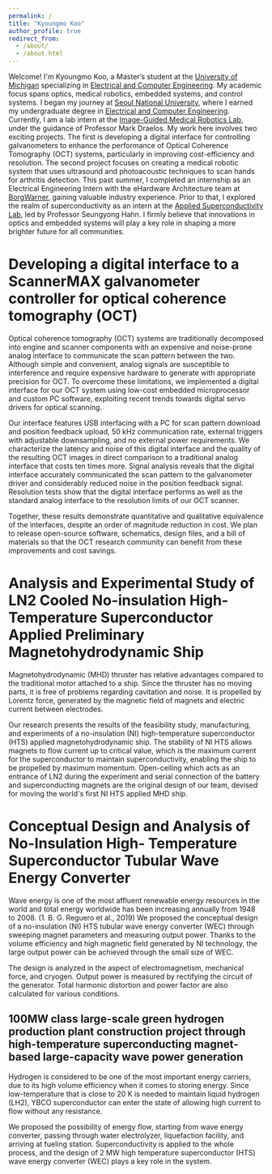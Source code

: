 ```yaml
---
permalink: /
title: "Kyoungmo Koo"
author_profile: true
redirect_from: 
  - /about/
  - /about.html
---
```


Welcome! I'm Kyoungmo Koo, a Master’s student at the [University of Michigan](https://umich.edu/) specializing in [Electrical and Computer Engineering](https://ece.engin.umich.edu/). My academic focus spans optics, medical robotics, embedded systems, and control systems. I began my journey at [Seoul National University](https://en.snu.ac.kr/index.html), where I earned my undergraduate degree in [Electrical and Computer Engineering](http://ee.snu.ac.kr/en). Currently, I am a lab intern at the [Image-Guided Medical Robotics Lab](https://medical.robotics.umich.edu/), under the guidance of Professor Mark Draelos. My work here involves two exciting projects. The first is developing a digital interface for controlling galvanometers to enhance the performance of Optical Coherence Tomography (OCT) systems, particularly in improving cost-efficiency and resolution. The second project focuses on creating a medical robotic system that uses ultrasound and photoacoustic techniques to scan hands for arthritis detection. This past summer, I completed an internship as an Electrical Engineering Intern with the eHardware Architecture team at [BorgWarner](https://www.borgwarner.com/home), gaining valuable industry experience. Prior to that, I explored the realm of superconductivity as an intern at the [Applied Superconductivity Lab](http://asl.snu.ac.kr/), led by Professor Seungyong Hahn. I firmly believe that innovations in optics and embedded systems will play a key role in shaping a more brighter future for all communities.

Developing a digital interface to a ScannerMAX galvanometer controller for optical coherence tomography (OCT)
======
Optical coherence tomography (OCT) systems are traditionally decomposed into engine and scanner components with an expensive and noise-prone analog interface to communicate the scan pattern between the two. Although simple and convenient, analog signals are susceptible to interference and require expensive hardware to generate with appropriate precision for OCT. To overcome these limitations, we implemented a digital interface for our OCT system using low-cost embedded microprocessor and custom PC software, exploiting recent trends towards digital servo drivers for optical scanning. 

Our interface features USB interfacing with a PC for scan pattern download and position feedback upload, 50 kHz communication rate, external triggers with adjustable downsampling, and no external power requirements. We characterize the latency and noise of this digital interface and the quality of the resulting OCT images in direct comparison to a traditional analog interface that costs ten times more. Signal analysis reveals that the digital interface accurately
communicated the scan pattern to the galvanometer driver and considerably reduced noise in the position feedback signal. Resolution tests show that the digital interface performs as well as the standard analog interface to the resolution limits of our OCT scanner. 

Together, these results demonstrate quantitative and qualitative equivalence of the interfaces, despite an order of magnitude reduction in cost. We plan to release open-source software, schematics, design files, and a bill of materials so that the OCT research community can benefit from these improvements and cost savings.


Analysis and Experimental Study of LN2 Cooled No-insulation High-Temperature Superconductor Applied Preliminary Magnetohydrodynamic Ship
======
Magnetohydrodynamic (MHD) thruster has relative advantages compared to the traditional motor attached to a ship. Since the thruster has no moving parts, it is free of problems regarding cavitation and noise. It is propelled by Lorentz force, generated by the magnetic field of magnets and electric current between electrodes.

Our research presents the results of the feasibility study, manufacturing, and experiments of a no-insulation (NI) high-temperature superconductor (HTS) applied magnetohydrodynamic ship. The stability of NI HTS allows magnets to flow current up to critical value, which is the maximum current for the superconductor to maintain superconductivity, enabling the ship to be propelled by maximum momentum. Open-ceiling which acts as an entrance of LN2 during the experiment and serial connection of the battery and superconducting magnets are the original design of our team, devised for moving the world's first NI HTS applied MHD ship.

Conceptual Design and Analysis of No-Insulation High- Temperature Superconductor Tubular Wave Energy Converter
======
Wave energy is one of the most affluent renewable energy resources in the world and total energy worldwide has been increasing annually from 1948 to 2008. (1. B. G. Reguero et al., 2019) 
We proposed the conceptual design of a no-insulation (NI) HTS tubular wave energy converter (WEC) through sweeping magnet parameters and measuring output power. Thanks to the volume efficiency and high magnetic field generated by NI technology, the large output power can be achieved through the small size of WEC. 

The design is analyzed in the aspect of electromagnetism, mechanical force, and cryogen. Output power is measured by rectifying the circuit of the generator. Total harmonic distortion and power factor are also calculated for various conditions.

100MW class large-scale green hydrogen production plant construction project through high-temperature superconducting magnet-based large-capacity wave power generation
------
Hydrogen is considered to be one of the most important energy carriers, due to its high volume efficiency when it comes to storing energy. Since low-temperature that is close to 20 K is needed to maintain liquid hydrogen (LH2), YBCO superconductor can enter the state of allowing high current to flow without any resistance.

We proposed the possibility of energy flow, starting from wave energy converter, passing through water electrolyzer, liquefaction facility, and arriving at fueling station. Superconductivity is applied to the whole process, and the design of 2 MW high temperature superconductor (HTS) wave energy converter (WEC) plays a key role in the system. 